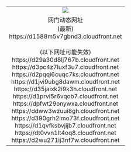 ﻿<table>
  <tr></tr>
  <tr><td colspan=2 align=center><img src="https://d1588m5v7gbnd3.cloudfront.net/Up/oGate.jpg" /></td></tr>
  <tr><td colspan=2 align=center>网门动态网址<br/>(最新)
<br>https://d1588m5v7gbnd3.cloudfront.net
<br/><br/>(以下网址可能失效)
<br>https://d29a30d8lj767b.cloudfront.net
<br>https://d3pc4z7luxf3u7.cloudfront.net
<br>https://d2pqqi6cuqc7ks.cloudfront.net
<br>https://d1jvi9ubg8dawm.cloudfront.net
<br>https://d35jaixk2i9k3h.cloudfront.net
<br>https://d1prvi5r6vqob7.cloudfront.net
<br>https://dpfwt29onywxa.cloudfront.net
<br>https://ddww3wzuui8gh.cloudfront.net
<br>https://d390grh2imo73f.cloudfront.net
<br>https://d1qvfksbvjijb7.cloudfront.net
<br>https://dt0vvn1lt4oq8.cloudfront.net
<br>https://d2wu271ij3nf7w.cloudfront.net
    </td>
  </tr>
</table>
